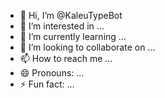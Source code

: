 - 👋 Hi, I’m @KaleuTypeBot
- 👀 I’m interested in ...
- 🌱 I’m currently learning ...
- 💞️ I’m looking to collaborate on ...
- 📫 How to reach me ...
- 😄 Pronouns: ...
- ⚡ Fun fact: ...

<!---
KaleuTypeBot/KaleuTypeBot is a ✨ special ✨ repository because its `README.md` (this file) appears on your GitHub profile.
You can click the Preview link to take a look at your changes.
--->
